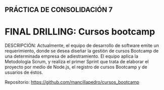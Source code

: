 ## PRÁCTICA DE CONSOLIDACIÓN 7
# FINAL DRILLING: Cursos bootcamp

DESCRIPCIÓN:
Actualmente, el equipo de desarrollo de software emite un requerimiento, donde se desea diseñar la gestión de cursos Bootcamp de una determinada empresa de adiestramiento. El equipo aplica la Metodología Scrum, y realiza el primer Sprint que trata de elaborar el proyecto por medio de Node.js, el registro de cursos Bootcamp y de usuarios de éstos.

Repositorio: https://github.com/mancillapedro/cursos_bootcamp
